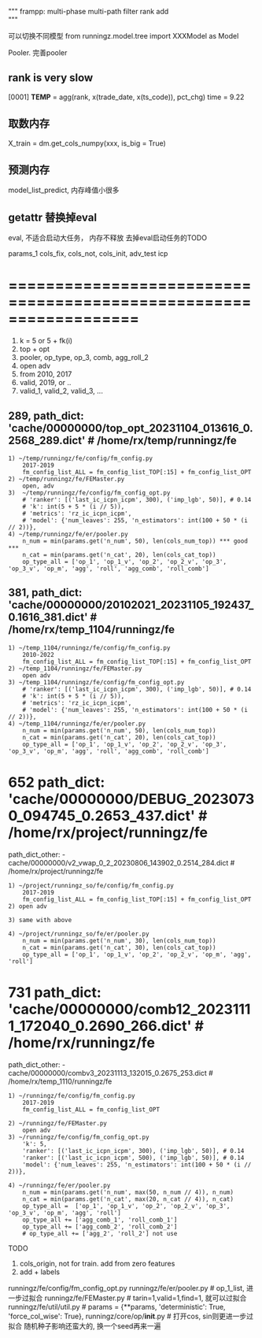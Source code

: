 
"""
frampp:
    multi-phase
        multi-path
            filter rank add    
"""

可以切换不同模型
from runningz.model.tree import XXXModel as Model

Pooler. 完善pooler


## rank is very slow
[0001] __TEMP__ = agg(rank, x(trade_date, x(ts_code)), pct_chg)                                  time = 9.22


## 取数内存
X_train = dm.get_cols_numpy(xxx, is_big = True)

## 预测内存
model_list_predict, 内存峰值小很多

## getattr 替换掉eval
eval, 不适合启动大任务， 内存不释放
去掉eval启动任务的TODO


params_1
cols_fix, cols_not, cols_init, adv_test
icp



# ==================================================================
1) k = 5 or 5 + fk(i)
2) top + opt
3) pooler, op_type, op_3, comb, agg_roll_2
4) open adv
5) from 2010, 2017
6) valid, 2019, or ..
7) valid_1, valid_2, valid_3, ...



## 289, path_dict: 'cache/00000000/top_opt_20231104_013616_0.2568_289.dict' # /home/rx/temp/runningz/fe
```
1) ~/temp/runningz/fe/config/fm_config.py
    2017-2019
    fm_config_list_ALL = fm_config_list_TOP[:15] + fm_config_list_OPT
2) ~/temp/runningz/fe/FEMaster.py
    open, adv
3)  ~/temp/runningz/fe/config/fm_config_opt.py
    # 'ranker': [('last_ic_icpn_icpm', 300), ('imp_lgb', 50)], # 0.14
    # 'k': int(5 + 5 * (i // 5)), 
    # 'metrics': 'rz_ic_icpn_icpm',
    # 'model': {'num_leaves': 255, 'n_estimators': int(100 + 50 * (i // 2))},
4) ~/temp/runningz/fe/er/pooler.py
    n_num = min(params.get('n_num', 50), len(cols_num_top)) *** good ***
    n_cat = min(params.get('n_cat', 20), len(cols_cat_top))
    op_type_all = ['op_1', 'op_1_v', 'op_2', 'op_2_v', 'op_3', 'op_3_v', 'op_m', 'agg', 'roll', 'agg_comb', 'roll_comb']
```

## 381, path_dict: 'cache/00000000/20102021_20231105_192437_0.1616_381.dict' # /home/rx/temp_1104/runningz/fe
```
1) ~/temp_1104/runningz/fe/config/fm_config.py
    2010-2022
    fm_config_list_ALL = fm_config_list_TOP[:15] + fm_config_list_OPT
2) ~/temp_1104/runningz/fe/FEMaster.py
    open adv
3) ~/temp_1104/runningz/fe/config/fm_config_opt.py
    # 'ranker': [('last_ic_icpn_icpm', 300), ('imp_lgb', 50)], # 0.14
    # 'k': int(5 + 5 * (i // 5)), 
    # 'metrics': 'rz_ic_icpn_icpm',
    # 'model': {'num_leaves': 255, 'n_estimators': int(100 + 50 * (i // 2))},
4) ~/temp_1104/runningz/fe/er/pooler.py
    n_num = min(params.get('n_num', 50), len(cols_num_top))
    n_cat = min(params.get('n_cat', 20), len(cols_cat_top))
    op_type_all = ['op_1', 'op_1_v', 'op_2', 'op_2_v', 'op_3', 'op_3_v', 'op_m', 'agg', 'roll', 'agg_comb', 'roll_comb']
```

# 652   path_dict: 'cache/00000000/DEBUG_20230730_094745_0.2653_437.dict' # /home/rx/project/runningz/fe
path_dict_other:
    - cache/00000000/v2_vwap_0_2_20230806_143902_0.2514_284.dict # /home/rx/project/runningz/fe
```
1) ~/project/runningz_so/fe/config/fm_config.py
    2017-2019
    fm_config_list_ALL = fm_config_list_TOP[:15] + fm_config_list_OPT
2) open adv

3) same with above

4) ~/project/runningz_so/fe/er/pooler.py
    n_num = min(params.get('n_num', 30), len(cols_num_top))
    n_cat = min(params.get('n_cat', 30), len(cols_cat_top))
    op_type_all = ['op_1', 'op_1_v', 'op_2', 'op_2_v', 'op_m', 'agg', 'roll']
```

# 731 path_dict: 'cache/00000000/comb12_20231111_172040_0.2690_266.dict' # /home/rx/runningz/fe
  path_dict_other:
    - cache/00000000/combv3_20231113_132015_0.2675_253.dict # /home/rx/temp_1110/runningz/fe
```
1) ~/runningz/fe/config/fm_config.py
    2017-2019
    fm_config_list_ALL = fm_config_list_OPT

2) ~/runningz/fe/FEMaster.py
    open adv
3) ~/runningz/fe/config/fm_config_opt.py
    'k': 5,
    'ranker': [('last_ic_icpn_icpm', 300), ('imp_lgb', 50)], # 0.14
    'ranker': [('last_ic_icpn_icpm', 500), ('imp_lgb', 50)], # 0.14
    'model': {'num_leaves': 255, 'n_estimators': int(100 + 50 * (i // 2))},

4) ~/runningz/fe/er/pooler.py
    n_num = min(params.get('n_num', max(50, n_num // 4)), n_num)
    n_cat = min(params.get('n_cat', max(20, n_cat // 4)), n_cat)
    op_type_all =  ['op_1', 'op_1_v', 'op_2', 'op_2_v', 'op_3', 'op_3_v', 'op_m', 'agg', 'roll']
    op_type_all += ['agg_comb_1', 'roll_comb_1']
    op_type_all += ['agg_comb_2', 'roll_comb_2']
    # op_type_all += ['agg_2', 'roll_2'] not use
```



TODO
1) cols_origin, not for train. add from zero features
2) add + labels

runningz/fe/config/fm_config_opt.py
runningz/fe/er/pooler.py # op_1_list, 进一步过拟合
runningz/fe/FEMaster.py  # tarin=1,valid=1,find=1, 就可以过拟合
runningz/fe/util/util.py # params  = {**params, 'deterministic': True, 'force_col_wise': True},
runningz/core/op/__init__.py # 打开cos, sin则更进一步过拟合
随机种子影响还蛮大的, 换一个seed再来一遍

